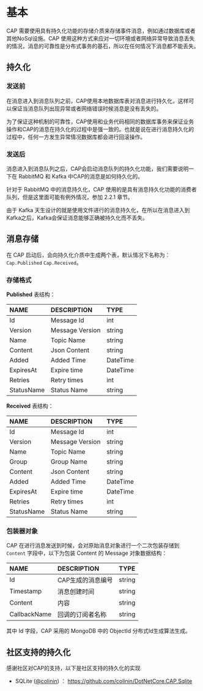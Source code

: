 # 基本

CAP 需要使用具有持久化功能的存储介质来存储事件消息，例如通过数据库或者其他NoSql设施。CAP 使用这种方式来应对一切环境或者网络异常导致消息丢失的情况，消息的可靠性是分布式事务的基石，所以在任何情况下消息都不能丢失。

## 持久化

### 发送前

在消息进入到消息队列之前，CAP使用本地数据库表对消息进行持久化，这样可以保证当消息队列出现异常或者网络错误时候消息是没有丢失的。

为了保证这种机制的可靠性，CAP使用和业务代码相同的数据库事务来保证业务操作和CAP的消息在持久化的过程中是强一致的。也就是说在进行消息持久化的过程中，任何一方发生异常情况数据库都会进行回滚操作。

###  发送后

消息进入到消息队列之后，CAP会启动消息队列的持久化功能，我们需要说明一下在 RabbitMQ 和 Kafka 中CAP的消息是如何持久化的。

针对于 RabbitMQ 中的消息持久化，CAP 使用的是具有消息持久化功能的消费者队列，但是这里面可能有例外情况，参加 2.2.1 章节。

由于 Kafka 天生设计的就是使用文件进行的消息持久化，在所以在消息进入到Kafka之后，Kafka会保证消息能够正确被持久化而不丢失。

## 消息存储

在 CAP 启动后，会向持久化介质中生成两个表，默认情况下名称为：`Cap.Published` `Cap.Received`。

### 存储格式

**Published** 表结构：

NAME | DESCRIPTION | TYPE
:---|:---|:---
Id | Message Id | int
Version | Message Version | string
Name | Topic Name | string
Content | Json Content | string
Added | Added Time | DateTime
ExpiresAt | Expire time | DateTime
Retries | Retry times | int
StatusName | Status Name | string

**Received** 表结构：

NAME | DESCRIPTION | TYPE
:---|:---|:---
Id | Message Id | int
Version | Message Version | string
Name | Topic Name | string
Group | Group Name | string
Content | Json Content | string
Added | Added Time | DateTime
ExpiresAt | Expire time | DateTime
Retries | Retry times | int
StatusName | Status Name | string

### 包装器对象

CAP 在进行消息发送到时候，会对原始消息对象进行一个二次包装存储到 `Content` 字段中，以下为包装 Content 的 Message 对象数据结构：

NAME | DESCRIPTION | TYPE
:---|:---|:---
Id	| CAP生成的消息编号	| string
Timestamp |	消息创建时间 |	string
Content |	内容 |	string
CallbackName |	回调的订阅者名称 | string

其中 Id 字段，CAP 采用的 MongoDB 中的 ObjectId 分布式Id生成算法生成。

## 社区支持的持久化

感谢社区对CAP的支持，以下是社区支持的持久化的实现

* SQLite ([@colinin](https://github.com/colinin)) ： https://github.com/colinin/DotNetCore.CAP.Sqlite   
